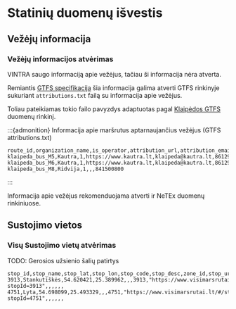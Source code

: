# Statinių duomenų išvestis

## Vežėjų informacija

### Vežėjų informacijos atvėrimas

VINTRA saugo informaciją apie vežėjus, tačiau ši informacija nėra atverta.

Remiantis [GTFS specifikacija](https://gtfs.org/schedule/reference/#attributionstxt) šia informacija galima atverti
GTFS rinkinyje sukuriant `attributions.txt` failą su informacija apie vežėjus.

Toliau pateikiamas tokio failo pavyzdys adaptuotas pagal [Klaipėdos GTFS](http://stops.lt/klaipeda/klaipeda/gtfs.zip)
duomenų rinkinį.

:::{admonition} Informacija apie maršrutus aptarnaujančius vežėjus (GTFS attributions.txt)

```csv
route_id,organization_name,is_operator,attribution_url,attribution_email,attribution_phone
klaipeda_bus_M5,Kautra,1,https://www.kautra.lt,klaipeda@kautra.lt,861290007
klaipeda_bus_M6,Kautra,1,https://www.kautra.lt,klaipeda@kautra.lt,861290007
klaipeda_bus_M8,Ridvija,1,,,841500800
```

:::

Informacija apie vežėjus rekomenduojama atverti ir NeTEx duomenų rinkiniuose.

## Sustojimo vietos

### Visų Sustojimo vietų atvėrimas

TODO: Gerosios užsienio šalių patirtys

```csv
stop_id,stop_name,stop_lat,stop_lon,stop_code,stop_desc,zone_id,stop_url,location_type,parent_station,wheelchair_boarding,stop_timezone,vehicle_type,platform_code
3913,Stankutiškės,54.620421,25.389962,,,3913,"https://www.visimarsrutai.lt/#/stop/result?stopId=3913",,,,,,
4751,Lyta,54.698099,25.493329,,,4751,"https://www.visimarsrutai.lt/#/stop/result?stopId=4751",,,,,,
```